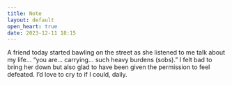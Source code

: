```yaml
---
title: Note
layout: default
open_heart: true
date: 2023-12-11 18:15
---
```


A friend today started bawling on the street as she listened to me talk about my life… “you are… carrying… such heavy burdens (sobs).” I felt bad to bring her down but also glad to have been given the permission to feel defeated. I’d love to cry to if I could, daily.
